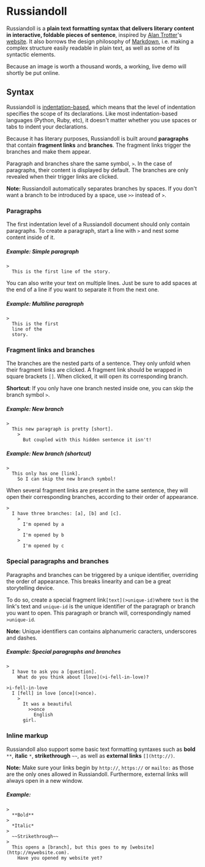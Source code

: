 # Russiandoll

Russiandoll is a **plain text formatting syntax that delivers literary content in interactive, foldable pieces of sentence**, inspired by [Alan Trotter](https://twitter.com/alantrotter)'s [website](http://greaterthanorequalto.net/). It also borrows the design philosophy of [Markdown](http://daringfireball.net/projects/markdown/), i.e. making a complex structure easily readable in plain text, as well as some of its syntactic elements.

Because an image is worth a thousand words, a working, live demo will shortly be put online.

## Syntax

Russiandoll is [indentation-based](https://en.wikipedia.org/wiki/Off-side_rule), which means that the level of indentation specifies the scope of its declarations. Like most indentation-based languages (Python, Ruby, etc), it doesn't matter whether you use spaces or tabs to indent your declarations.

Because it has literary purposes, Russiandoll is built around **paragraphs** that contain **fragment links** and **branches**. The fragment links trigger the branches and make them appear.

Paragraph and branches share the same symbol, `>`. In the case of paragraphs, their content is displayed by default. The branches are only revealed when their trigger links are clicked.

**Note:** Russiandoll automatically separates branches by spaces. If you don't want a branch to be introduced by a space, use `>>` instead of `>`.

### Paragraphs 

The first indentation level of a Russiandoll document should only contain paragraphs. To create a paragraph, start a line with `>` and nest some content inside of it.

##### Example: Simple paragraph

```
>
  This is the first line of the story.
```

You can also write your text on multiple lines. Just be sure to add spaces at the end of a line if you want to separate it from the next one.

##### Example: Multiline paragraph

```
>
  This is the first 
  line of the 
  story.
```

### Fragment links and branches

The branches are the nested parts of a sentence. They only unfold when their fragment links are clicked. A fragment link should be wrapped in square brackets `[]`. When clicked, it will open its corresponding branch.

**Shortcut**: If you only have one branch nested inside one, you can skip the branch symbol `>`.

##### Example: New branch

```
>
  This new paragraph is pretty [short]. 
  	>
      But coupled with this hidden sentence it isn't!
```

##### Example: New branch (shortcut)

```
>
  This only has one [link].
    So I can skip the new branch symbol!
```

When several fragment links are present in the same sentence, they will open their corresponding branches, according to their order of appearance.

```
>
  I have three branches: [a], [b] and [c].
  	>
  	  I'm opened by a
  	>
  	  I'm opened by b
  	>
  	  I'm opened by c 
```

### Special paragraphs and branches

Paragraphs and branches can be triggered by a unique identifier, overriding the order of appearance. This breaks linearity and can be a great storytelling device.

To do so, create a special fragment link`[text](>unique-id)`where `text` is the link's text and `unique-id` is the unique identifier of the paragraph or branch you want to open. This paragraph or branch will, correspondingly named `>unique-id`.

**Note:** Unique identifiers can contains alphanumeric caracters, underscores and dashes.

##### Example: Special paragraphs and branches

```
>
  I have to ask you a [question].
    What do you think about [love](>i-fell-in-love)?

>i-fell-in-love
  I [fell] in love [once](>once).
    >
      It was a beautiful 
        >>once
		  English 
      girl.
```

### Inline markup

Russiandoll also support some basic text formatting syntaxes such as **bold** `**`, **italic** `*`, **strikethrough** `~~`, as well as **external links** `[](http://)`. 

**Note:** Make sure your links begin by `http://`, `https://` or `mailto:` as those are the only ones allowed in Russiandoll. Furthermore, external links will always open in a new window.

##### Example: 

```
>
  **Bold**
>
  *Italic*
>
  ~~Strikethrough~~
>
  This opens a [branch], but this goes to my [website](http://mywebsite.com).
  	Have you opened my website yet?
```

